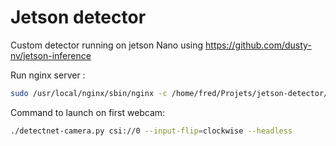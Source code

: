 # Jetson detector

Custom detector running on jetson Nano using https://github.com/dusty-nv/jetson-inference

Run nginx server :
```bash
sudo /usr/local/nginx/sbin/nginx -c /home/fred/Projets/jetson-detector/conf/nginx_text.conf
```

Command to launch on first webcam:
```bash
./detectnet-camera.py csi://0 --input-flip=clockwise --headless
```

